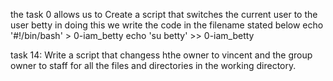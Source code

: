 the task 0 allows us to Create a script that switches the current user to the user betty
in doing this we write the code in the filename stated below
echo '#!/bin/bash' > 0-iam_betty
echo 'su betty' >> 0-iam_betty

task 14: Write a script that changess  hthe owner to vincent and the group owner to staff for all the files and directories in the working directory.  
